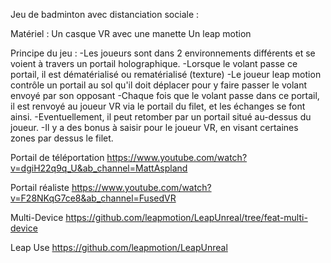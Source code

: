 Jeu de badminton avec distanciation sociale :

Matériel : 
Un casque VR avec une manette
Un leap motion


Principe du jeu :
-Les joueurs sont dans 2 environnements différents et se voient à travers un portail holographique.
-Lorsque le volant passe ce portail, il est dématérialisé ou rematérialisé (texture)
-Le joueur leap motion contrôle un portail au sol qu'il doit déplacer pour y faire passer le volant envoyé par son opposant
-Chaque fois que le volant passe dans ce portail, il est renvoyé au joueur VR via le portail du filet, et les échanges se font ainsi.
-Eventuellement, il peut retomber par un portail situé au-dessus du joueur.
-Il y a des bonus à saisir pour le joueur VR, en visant certaines zones par dessus le filet.



Portail de téléportation
https://www.youtube.com/watch?v=dgiH22q9q_U&ab_channel=MattAspland

Portail réaliste
https://www.youtube.com/watch?v=F28NKqG7ce8&ab_channel=FusedVR

Multi-Device
https://github.com/leapmotion/LeapUnreal/tree/feat-multi-device

Leap Use
https://github.com/leapmotion/LeapUnreal
